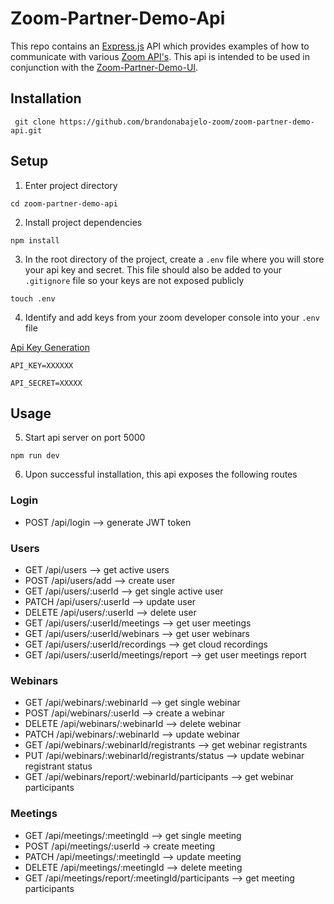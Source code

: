 # Zoom-Partner-Demo-Api

This repo contains an [Express.js](https://expressjs.com/) API which provides examples of how to communicate with various [Zoom API's](https://marketplace.zoom.us/docs/api-reference/zoom-api). This api is intended to be used in conjunction with the [Zoom-Partner-Demo-UI](https://github.com/brandonabajelo-zoom/zoom-partner-demo-ui).

## Installation

` git clone https://github.com/brandonabajelo-zoom/zoom-partner-demo-api.git`

## Setup

1. Enter project directory

`cd zoom-partner-demo-api`

2. Install project dependencies

`npm install`

3. In the root directory of the project, create a `.env` file where you will store your api key and secret. This file should also be added to your `.gitignore` file so your keys are not exposed publicly

`touch .env`

4. Identify and add keys from your zoom developer console into your `.env` file

[Api Key Generation](https://marketplace.zoom.us/develop/create)

`API_KEY=XXXXXX`

`API_SECRET=XXXXX`


## Usage

5. Start api server on port 5000

`npm run dev`

6. Upon successful installation, this api exposes the following routes


 ### __Login__
 *    POST    /api/login --> generate JWT token
 
 ### __Users__
 *    GET     /api/users --> get active users
 *    POST    /api/users/add --> create user
 *    GET     /api/users/:userId --> get single active user
 *    PATCH   /api/users/:userId --> update user
 *    DELETE  /api/users/:userId --> delete user
 *    GET     /api/users/:userId/meetings --> get user meetings
 *    GET     /api/users/:userId/webinars --> get user webinars
 *    GET     /api/users/:userId/recordings --> get cloud recordings
 *    GET     /api/users/:userId/meetings/report --> get user meetings report
 
 ### __Webinars__
 *    GET     /api/webinars/:webinarId --> get single webinar
 *    POST    /api/webinars/:userId --> create a webinar
 *    DELETE  /api/webinars/:webinarId --> delete webinar
 *    PATCH   /api/webinars/:webinarId --> update webinar
 *    GET     /api/webinars/:webinarId/registrants --> get webinar registrants
 *    PUT     /api/webinars/:webinarId/registrants/status --> update webinar registrant status
 *    GET     /api/webinars/report/:webinarId/participants --> get webinar participants
 
 ###  __Meetings__
 *    GET     /api/meetings/:meetingId --> get single meeting
 *    POST    /api/meetings/:userId -> create meeting
 *    PATCH   /api/meetings/:meetingId --> update meeting
 *    DELETE  /api/meetings/:meetingId --> delete meeting
 *    GET     /api/meetings/report/:meetingId/participants --> get meeting participants
